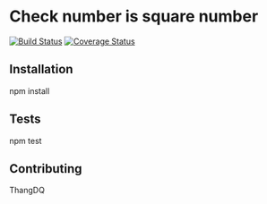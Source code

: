# Check number is square number

[![Build Status](https://travis-ci.org/thangdq/check-square-number.svg?branch=master)](https://travis-ci.org/thangdq/check-square-number)
[![Coverage Status](https://coveralls.io/repos/github/thangdq/check-square-number/badge.svg)](https://coveralls.io/github/thangdq/check-square-number)

## Installation

npm install

## Tests

npm test

## Contributing

ThangDQ
